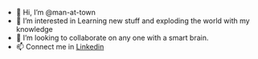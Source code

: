- 👋 Hi, I’m @man-at-town
- 👀 I’m interested in Learning new stuff and exploding the world with my knowledge
- 💞️ I’m looking to collaborate on any one with a smart brain.
- 📫 Connect me in [Linkedin](https://www.linkedin.com/in/atmaprajodkrishna/)


